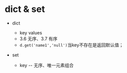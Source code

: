 # dict & set

* dict 
    * key values 
    * 3.6 无序、3.7 有序
    * `d.get('name1','null')`当key不存在是返回默认值；

    
    
* set
    * key -- 无序、唯一元素组合